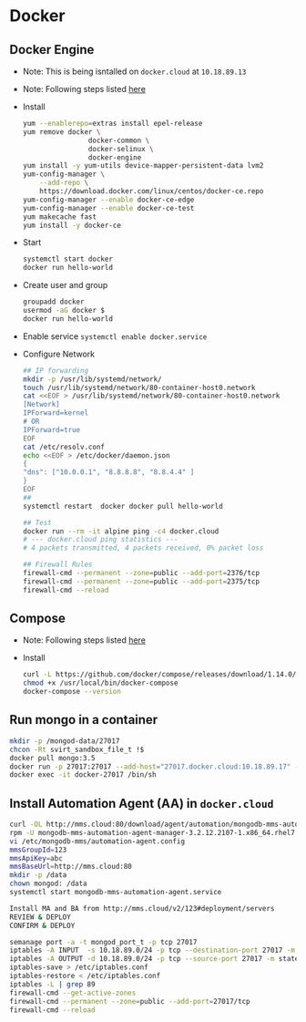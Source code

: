 # Docker

## Docker Engine

- Note: This is being isntalled on `docker.cloud` at `10.18.89.13` 
- Note: Following steps listed [here](https://docs.docker.com/engine/installation/linux/docker-ce/centos/)
- Install

    ```bash
    yum --enablerepo=extras install epel-release
    yum remove docker \
                    docker-common \
                    docker-selinux \
                    docker-engine
    yum install -y yum-utils device-mapper-persistent-data lvm2
    yum-config-manager \
        --add-repo \
        https://download.docker.com/linux/centos/docker-ce.repo
    yum-config-manager --enable docker-ce-edge
    yum-config-manager --enable docker-ce-test
    yum makecache fast
    yum install -y docker-ce
    ```
- Start

    ```bash
    systemctl start docker
    docker run hello-world
    ```
- Create user and group

    ```bash
    groupadd docker
    usermod -aG docker $
    docker run hello-world
    ```
- Enable service `systemctl enable docker.service`
- Configure Network

    ```bash
    ## IP forwarding
    mkdir -p /usr/lib/systemd/network/
    touch /usr/lib/systemd/network/80-container-host0.network
    cat <<EOF > /usr/lib/systemd/network/80-container-host0.network
    [Network]
    IPForward=kernel
    # OR
    IPForward=true
    EOF
    cat /etc/resolv.conf
    echo <<EOF > /etc/docker/daemon.json
    {
    "dns": ["10.0.0.1", "8.8.8.8", "8.8.4.4" ]
    }
    EOF
    ##
    systemctl restart  docker docker pull hello-world

    ## Test
    docker run --rm -it alpine ping -c4 docker.cloud
    # --- docker.cloud ping statistics ---
    # 4 packets transmitted, 4 packets received, 0% packet loss

    ## Firewall Rules
    firewall-cmd --permanent --zone=public --add-port=2376/tcp
    firewall-cmd --permanent --zone=public --add-port=2375/tcp
    firewall-cmd --reload
    ```

## Compose

- Note: Following steps listed [here](https://docs.docker.com/compose/install/)
- Install

    ```bash
    curl -L https://github.com/docker/compose/releases/download/1.14.0/docker-compose-`uname -s`-`uname -m` -o /usr/local/bin/docker-compose
    chmod +x /usr/local/bin/docker-compose
    docker-compose --version
    ```

## Run mongo in a container

```bash
mkdir -p /mongod-data/27017
chcon -Rt svirt_sandbox_file_t !$
docker pull mongo:3.5
docker run -p 27017:27017 --add-host="27017.docker.cloud:10.18.89.17" -h 27017.docker.cloud --name docker-27017 -v /mongod-data/27017:/data/db  -it  --entrypoint /bin/sh --rm --privileged  -d mongo:3.5
docker exec -it docker-27017 /bin/sh
```

## Install Automation Agent (AA) in `docker.cloud`

```bash
curl -OL http://mms.cloud:80/download/agent/automation/mongodb-mms-automation-agent-manager-3.2.12.2107-1.x86_64.rhel7.rpm
rpm -U mongodb-mms-automation-agent-manager-3.2.12.2107-1.x86_64.rhel7.rpm
vi /etc/mongodb-mms/automation-agent.config
mmsGroupId=123
mmsApiKey=abc
mmsBaseUrl=http://mms.cloud:80
mkdir -p /data
chown mongod: /data
systemctl start mongodb-mms-automation-agent.service

Install MA and BA from http://mms.cloud/v2/123#deployment/servers
REVIEW & DEPLOY
CONFIRM & DEPLOY

semanage port -a -t mongod_port_t -p tcp 27017
iptables -A INPUT  -s 10.18.89.0/24 -p tcp --destination-port 27017 -m state --state NEW,ESTABLISHED -j ACCEPT
iptables -A OUTPUT -d 10.18.89.0/24 -p tcp --source-port 27017 -m state --state ESTABLISHED -j ACCEPT
iptables-save > /etc/iptables.conf
iptables-restore < /etc/iptables.conf
iptables -L | grep 89
firewall-cmd --get-active-zones
firewall-cmd --permanent --zone=public --add-port=27017/tcp
firewall-cmd --reload
```